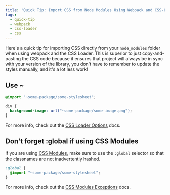 ```yaml
---
title: 'Quick Tip: Import CSS from Node Modules Using Webpack and CSS-Loader'
tags:
  - quick-tip
  - webpack
  - css-loader
  - css
---
```


Here's a quick tip for importing CSS directly from your `node_modules` folder when using webpack and the CSS Loader. This is superior to just copy-and-pasting the CSS code because it ensures that project will always be in sync with your version of the library, you don't have to remember to update the styles manually, and it's a lot less work!

## Use ~
```css
@import "~some-package/some-stylesheet";

div {
  background-image: url("~some-package/some-image.png");
}
```
For more info, check out the [CSS Loader Options][css-loader] docs.

## Don't forget :global if using CSS Modules
If you are using [CSS Modules](), make sure to use the `:global` selector so that the classnames are not inadvertently hashed.

```css
:global {
  @import "~some-package/some-stylesheet";
}
```

For more info, check out the [CSS Modules Exceptions][css-modules] docs.


[css-loader]: https://github.com/webpack-contrib/css-loader#options
[css-modules]: https://github.com/css-modules/css-modules#exceptions
